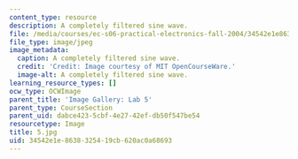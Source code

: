 ```yaml
---
content_type: resource
description: A completely filtered sine wave.
file: /media/courses/ec-s06-practical-electronics-fall-2004/34542e1e8638325419cb620ac0a68693_5.jpg
file_type: image/jpeg
image_metadata:
  caption: A completely filtered sine wave.
  credit: 'Credit: Image courtesy of MIT OpenCourseWare.'
  image-alt: A completely filtered sine wave.
learning_resource_types: []
ocw_type: OCWImage
parent_title: 'Image Gallery: Lab 5'
parent_type: CourseSection
parent_uid: dabce423-5cbf-4e27-42ef-db50f547be54
resourcetype: Image
title: 5.jpg
uid: 34542e1e-8638-3254-19cb-620ac0a68693
---
```

